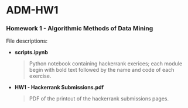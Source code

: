 # ADM-HW1
### **Homework 1 -  Algorithmic Methods of Data Mining**

File descriptions:

-   **scripts.ipynb**

    > Python notebook containing hackerrank exerices; each module begin with bold text followed by the name and code of each exercise.

-   **HW1 - Hackerrank Submissions.pdf**

    > PDF of the printout of the hackerrank submissions pages.